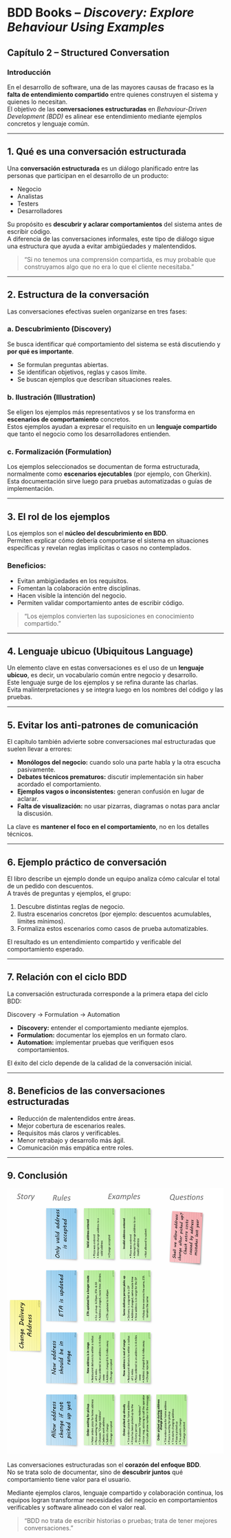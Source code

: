 # BDD Books – *Discovery: Explore Behaviour Using Examples*  
## Capítulo 2 – Structured Conversation

### Introducción

En el desarrollo de software, una de las mayores causas de fracaso es la **falta de entendimiento compartido** entre quienes construyen el sistema y quienes lo necesitan.  
El objetivo de las **conversaciones estructuradas** en *Behaviour-Driven Development (BDD)* es alinear ese entendimiento mediante ejemplos concretos y lenguaje común.

---

## 1. Qué es una conversación estructurada

Una **conversación estructurada** es un diálogo planificado entre las personas que participan en el desarrollo de un producto:  
- Negocio  
- Analistas  
- Testers  
- Desarrolladores  

Su propósito es **descubrir y aclarar comportamientos** del sistema antes de escribir código.  
A diferencia de las conversaciones informales, este tipo de diálogo sigue una estructura que ayuda a evitar ambigüedades y malentendidos.

> “Si no tenemos una comprensión compartida, es muy probable que construyamos algo que no era lo que el cliente necesitaba.”

---

## 2. Estructura de la conversación

Las conversaciones efectivas suelen organizarse en tres fases:

### a. Descubrimiento (Discovery)
Se busca identificar qué comportamiento del sistema se está discutiendo y **por qué es importante**.  
- Se formulan preguntas abiertas.  
- Se identifican objetivos, reglas y casos límite.  
- Se buscan ejemplos que describan situaciones reales.

### b. Ilustración (Illustration)
Se eligen los ejemplos más representativos y se los transforma en **escenarios de comportamiento** concretos.  
Estos ejemplos ayudan a expresar el requisito en un **lenguaje compartido** que tanto el negocio como los desarrolladores entienden.

### c. Formalización (Formulation)
Los ejemplos seleccionados se documentan de forma estructurada, normalmente como **escenarios ejecutables** (por ejemplo, con Gherkin).  
Esta documentación sirve luego para pruebas automatizadas o guías de implementación.

---

## 3. El rol de los ejemplos

Los ejemplos son el **núcleo del descubrimiento en BDD**.  
Permiten explicar cómo debería comportarse el sistema en situaciones específicas y revelan reglas implícitas o casos no contemplados.

### Beneficios:
- Evitan ambigüedades en los requisitos.  
- Fomentan la colaboración entre disciplinas.  
- Hacen visible la intención del negocio.  
- Permiten validar comportamiento antes de escribir código.

> “Los ejemplos convierten las suposiciones en conocimiento compartido.”

---

## 4. Lenguaje ubicuo (Ubiquitous Language)

Un elemento clave en estas conversaciones es el uso de un **lenguaje ubicuo**, es decir, un vocabulario común entre negocio y desarrollo.  
Este lenguaje surge de los ejemplos y se refina durante las charlas.  
Evita malinterpretaciones y se integra luego en los nombres del código y las pruebas.

---

## 5. Evitar los anti-patrones de comunicación

El capítulo también advierte sobre conversaciones mal estructuradas que suelen llevar a errores:

- **Monólogos del negocio:** cuando solo una parte habla y la otra escucha pasivamente.  
- **Debates técnicos prematuros:** discutir implementación sin haber acordado el comportamiento.  
- **Ejemplos vagos o inconsistentes:** generan confusión en lugar de aclarar.  
- **Falta de visualización:** no usar pizarras, diagramas o notas para anclar la discusión.

La clave es **mantener el foco en el comportamiento**, no en los detalles técnicos.

---

## 6. Ejemplo práctico de conversación

El libro describe un ejemplo donde un equipo analiza cómo calcular el total de un pedido con descuentos.  
A través de preguntas y ejemplos, el grupo:
1. Descubre distintas reglas de negocio.  
2. Ilustra escenarios concretos (por ejemplo: descuentos acumulables, límites mínimos).  
3. Formaliza estos escenarios como casos de prueba automatizables.

El resultado es un entendimiento compartido y verificable del comportamiento esperado.

---

## 7. Relación con el ciclo BDD

La conversación estructurada corresponde a la primera etapa del ciclo BDD:

Discovery → Formulation → Automation


- **Discovery:** entender el comportamiento mediante ejemplos.  
- **Formulation:** documentar los ejemplos en un formato claro.  
- **Automation:** implementar pruebas que verifiquen esos comportamientos.

El éxito del ciclo depende de la calidad de la conversación inicial.

---

## 8. Beneficios de las conversaciones estructuradas

- Reducción de malentendidos entre áreas.  
- Mejor cobertura de escenarios reales.  
- Requisitos más claros y verificables.  
- Menor retrabajo y desarrollo más ágil.  
- Comunicación más empática entre roles.

---

## 9. Conclusión

![historia_de_usuario](img/bdd.png)

Las conversaciones estructuradas son el **corazón del enfoque BDD**.  
No se trata solo de documentar, sino de **descubrir juntos** qué comportamiento tiene valor para el usuario.  

Mediante ejemplos claros, lenguaje compartido y colaboración continua, los equipos logran transformar necesidades del negocio en comportamientos verificables y software alineado con el valor real.

> “BDD no trata de escribir historias o pruebas; trata de tener mejores conversaciones.”
